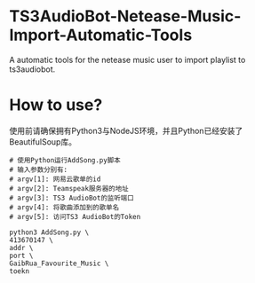 # TS3AudioBot-Netease-Music-Import-Automatic-Tools
A automatic tools for the netease music user to import playlist to ts3audiobot.

# How to use?
使用前请确保拥有Python3与NodeJS环境，并且Python已经安装了BeautifulSoup库。

```Shell
# 使用Python运行AddSong.py脚本
# 输入参数分别有:
# argv[1]: 网易云歌单的id
# argv[2]: Teamspeak服务器的地址
# argv[3]: TS3 AudioBot的监听端口
# argv[4]: 将歌曲添加到的歌单名
# argv[5]: 访问TS3 AudioBot的Token

python3 AddSong.py \
413670147 \
addr \
port \
GaibRua_Favourite_Music \
toekn
```
